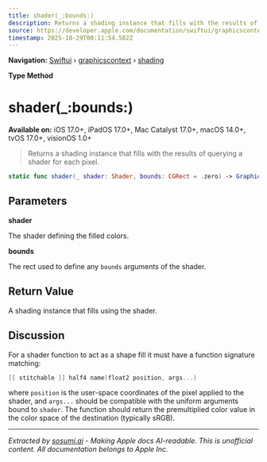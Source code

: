 ```yaml
---
title: shader(_:bounds:)
description: Returns a shading instance that fills with the results of querying a shader for each pixel.
source: https://developer.apple.com/documentation/swiftui/graphicscontext/shading/shader(_:bounds:)
timestamp: 2025-10-29T00:11:54.582Z
---
```


**Navigation:** [Swiftui](/documentation/swiftui) › [graphicscontext](/documentation/swiftui/graphicscontext) › [shading](/documentation/swiftui/graphicscontext/shading)

**Type Method**

# shader(_:bounds:)

**Available on:** iOS 17.0+, iPadOS 17.0+, Mac Catalyst 17.0+, macOS 14.0+, tvOS 17.0+, visionOS 1.0+

> Returns a shading instance that fills with the results of querying a shader for each pixel.

```swift
static func shader(_ shader: Shader, bounds: CGRect = .zero) -> GraphicsContext.Shading
```

## Parameters

**shader**

The shader defining the filled colors.



**bounds**

The rect used to define any `bounds` arguments of the shader.



## Return Value

A shading instance that fills using the shader.

## Discussion

For a shader function to act as a shape fill it must have a function signature matching:

```swift
[[ stitchable ]] half4 name(float2 position, args...)
```

where `position` is the user-space coordinates of the pixel applied to the shader, and `args...` should be compatible with the uniform arguments bound to `shader`. The function should return the premultiplied color value in the color space of the destination (typically sRGB).

---

*Extracted by [sosumi.ai](https://sosumi.ai) - Making Apple docs AI-readable.*
*This is unofficial content. All documentation belongs to Apple Inc.*
